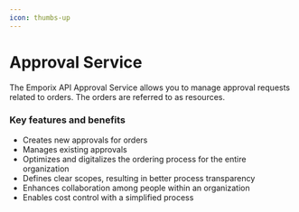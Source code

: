 ```yaml
---
icon: thumbs-up
---
```


# Approval Service

The Emporix API Approval Service allows you to manage approval requests related to orders. The orders are referred to as resources.

### Key features and benefits

* Creates new approvals for orders
* Manages existing approvals
* Optimizes and digitalizes the ordering process for the entire organization
* Defines clear scopes, resulting in better process transparency
* Enhances collaboration among people within an organization
* Enables cost control with a simplified process
